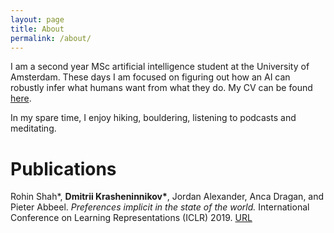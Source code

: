 ```yaml
---
layout: page
title: About
permalink: /about/
---
```


I am a second year MSc artificial intelligence student at the University of Amsterdam. These days I am focused on figuring out how an AI can robustly infer what humans want from what they do. My CV can be found <a href="https://drive.google.com/file/d/1jrgyABLuj5B2oup__32KymF0xt72iEVD/view?usp=sharing">here</a>.

In my spare time, I enjoy hiking, bouldering, listening to podcasts and meditating.

# Publications

Rohin Shah*, <b>Dmitrii Krasheninnikov*</b>, Jordan Alexander, Anca Dragan, and Pieter Abbeel. <i>Preferences implicit in the state of the world.</i> International Conference on Learning Representations (ICLR) 2019. <a href="https://openreview.net/forum?id=rkevMnRqYQ">URL</a>
